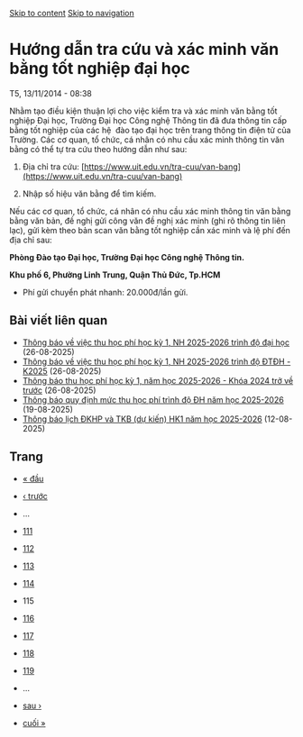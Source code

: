 [Skip to content](https://daa.uit.edu.vn/thongbao/huong-dan-tra-cuu-va-xac-minh-van-bang-tot-nghiep-dai-hoc?page=114#main)
 [Skip to navigation](https://daa.uit.edu.vn/thongbao/huong-dan-tra-cuu-va-xac-minh-van-bang-tot-nghiep-dai-hoc?page=114#main-nav)

Hướng dẫn tra cứu và xác minh văn bằng tốt nghiệp đại học
=========================================================

T5, 13/11/2014 - 08:38

Nhằm tạo điều kiện thuận lợi cho việc kiểm tra và xác minh văn bằng tốt nghiệp Đại học, Trường Đại học Công nghệ Thông tin đã đưa thông tin cấp bằng tốt nghiệp của các hệ  đào tạo đại học trên trang thông tin điện tử của Trường. Các cơ quan, tổ chức, cá nhân có nhu cầu xác minh thông tin văn bằng có thể tự tra cứu theo hướng dẫn như sau:

1.  Địa chỉ tra cứu: [https://www.uit.edu.vn/tra-cuu/van-bang](https://www.uit.edu.vn/tra-cuu/van-bang)
    
2.  Nhập số hiệu văn bằng để tìm kiếm.

Nếu các cơ quan, tổ chức, cá nhân có nhu cầu xác minh thông tin văn bằng bằng văn bản, đề nghị gửi công văn đề nghị xác minh (ghi rõ thông tin liên lạc), gửi kèm theo bản scan văn bằng tốt nghiệp cần xác minh và lệ phí đến địa chỉ sau:  

**Phòng Đào tạo Đại học, Trường Đại học Công nghệ Thông tin.**

**Khu phố 6, Phường Linh Trung, Quận Thủ Đức, Tp.HCM**

*   Phí gửi chuyển phát nhanh: 20.000đ/lần gửi.

Bài viết liên quan
------------------

*   [Thông báo về việc thu học phí học kỳ 1, NH 2025-2026 trình độ đại học](https://daa.uit.edu.vn/thong-bao-ve-viec-thu-hoc-phi-hoc-ky-1-nh-2025-2026-trinh-do-dai-hoc)
     (26-08-2025)
*   [Thông báo về việc thu học phí học kỳ 1, NH 2025-2026 trình độ ĐTĐH - K2025](https://daa.uit.edu.vn/thong-bao-ve-viec-thu-hoc-phi-hoc-ky-1-nh-2025-2026-trinh-do-dtdh-k2025)
     (26-08-2025)
*   [Thông báo thu học phí học kỳ 1, năm học 2025-2026 - Khóa 2024 trở về trước](https://daa.uit.edu.vn/thong-bao-thu-hoc-phi-hoc-ky-1-nam-hoc-2025-2026-khoa-2024-tro-ve-truoc)
     (26-08-2025)
*   [Thông báo quy định mức thu học phí trình độ ĐH năm học 2025-2026](https://daa.uit.edu.vn/thong-bao-quy-dinh-muc-thu-hoc-phi-trinh-do-dh-nam-hoc-2025-2026)
     (19-08-2025)
*   [Thông báo lịch ĐKHP và TKB (dự kiến) HK1 năm học 2025-2026](https://daa.uit.edu.vn/thong-bao-lich-dkhp-va-tkb-du-kien-hk1-nam-hoc-2025-2026)
     (12-08-2025)

Trang
-----

*   [« đầu](https://daa.uit.edu.vn/thongbao/huong-dan-tra-cuu-va-xac-minh-van-bang-tot-nghiep-dai-hoc "Đến trang đầu tiên")
    
*   [‹ trước](https://daa.uit.edu.vn/thongbao/huong-dan-tra-cuu-va-xac-minh-van-bang-tot-nghiep-dai-hoc?page=113 "Đến trang kế trước")
    
*   …
*   [111](https://daa.uit.edu.vn/thongbao/huong-dan-tra-cuu-va-xac-minh-van-bang-tot-nghiep-dai-hoc?page=110 "Đến trang 111")
    
*   [112](https://daa.uit.edu.vn/thongbao/huong-dan-tra-cuu-va-xac-minh-van-bang-tot-nghiep-dai-hoc?page=111 "Đến trang 112")
    
*   [113](https://daa.uit.edu.vn/thongbao/huong-dan-tra-cuu-va-xac-minh-van-bang-tot-nghiep-dai-hoc?page=112 "Đến trang 113")
    
*   [114](https://daa.uit.edu.vn/thongbao/huong-dan-tra-cuu-va-xac-minh-van-bang-tot-nghiep-dai-hoc?page=113 "Đến trang 114")
    
*   115
*   [116](https://daa.uit.edu.vn/thongbao/huong-dan-tra-cuu-va-xac-minh-van-bang-tot-nghiep-dai-hoc?page=115 "Đến trang 116")
    
*   [117](https://daa.uit.edu.vn/thongbao/huong-dan-tra-cuu-va-xac-minh-van-bang-tot-nghiep-dai-hoc?page=116 "Đến trang 117")
    
*   [118](https://daa.uit.edu.vn/thongbao/huong-dan-tra-cuu-va-xac-minh-van-bang-tot-nghiep-dai-hoc?page=117 "Đến trang 118")
    
*   [119](https://daa.uit.edu.vn/thongbao/huong-dan-tra-cuu-va-xac-minh-van-bang-tot-nghiep-dai-hoc?page=118 "Đến trang 119")
    
*   …
*   [sau ›](https://daa.uit.edu.vn/thongbao/huong-dan-tra-cuu-va-xac-minh-van-bang-tot-nghiep-dai-hoc?page=115 "Đến trang kế sau")
    
*   [cuối »](https://daa.uit.edu.vn/thongbao/huong-dan-tra-cuu-va-xac-minh-van-bang-tot-nghiep-dai-hoc?page=3863 "Đến trang cuối cùng")